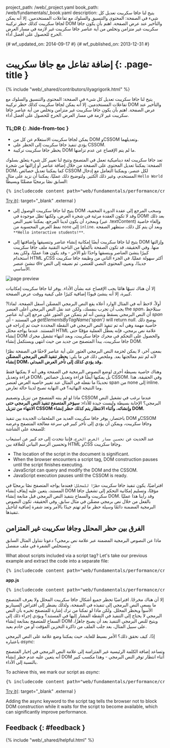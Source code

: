project_path: /web/_project.yaml book_path: /web/fundamentals/_book.yaml description: يتيح لنا جافا سكريبت تعديل كل شيء في الصفحة: المحتوى والتنسيق والسلوك مع تفاعلات المستخدمين. إلا أنه يمكن لجافا سكريبت كذلك حظر تركيبة DOM والتأخير عند عرض الصفحة. اهتم بأن يكون جافا سكريبت غير متزامن وتخلص من أية عناصر جافا سكريبت غير لازمة في مسار العرض الحرج للحصول على أفضل أداء.

{# wf_updated_on: 2014-09-17 #} {# wf_published_on: 2013-12-31 #}

# إضافة تفاعل مع جافا سكريبت {: .page-title }

{% include "web/_shared/contributors/ilyagrigorik.html" %}

يتيح لنا جافا سكريبت تعديل كل شيء في الصفحة: المحتوى والتنسيق والسلوك مع تفاعلات المستخدمين. إلا أنه يمكن لجافا سكريبت كذلك حظر تركيبة DOM والتأخير عند عرض الصفحة. اهتم بأن يكون جافا سكريبت غير متزامن وتخلص من أية عناصر جافا سكريبت غير لازمة في مسار العرض الحرج للحصول على أفضل أداء.

### TL;DR {: .hide-from-toc }

* يمكن لجافا سكريبت الاستعلام عن كل من DOM وCSSOM وتعديلهما.
* يؤدي تنفيذ جافا سكريبت إلى الحظر على CSSOM.
* يحظر جافا سكريبت تركيبة DOM ما لم يتم الإفصاح عن عدم تزامنها.

تعد جافا سكريبت لغة ديناميكية تعمل في المتصفح وتتيح لنا تغيير كل شيء يتعلق بسلوك الصفحة: يمكننا تعديل المحتوى على الصفحة من خلال إضافة عناصر أو إزالتها من شجرة DOM، كما يمكننا تعديل خصائص CSSOM لكل عنصر، ويمكننا التعامل مع إدخال المستخدم، وغير ذلك الكثير. ولتوضيح ذلك عمليًا، يمكننا أن نزيد على مثال `Hello World` السابق نصًا برمجيًا مضمَّنًا وبسيطًا:

<pre class="prettyprint">
{% includecode content_path="web/fundamentals/performance/critical-rendering-path/_code/script.html" region_tag="full" adjust_indentation="auto" %}
</pre>

[Try it](https://googlesamples.github.io/web-fundamentals/fundamentals/performance/critical-rendering-path/script.html){: target="_blank" .external }

* يتيح لنا جافا سكريبت الوصول إلى DOM وسحب المرجع إلى عقدة الدورة المخفية، وقد لا تكون العقدة مرئية في شجرة العرض، ولكنها تظل موجودة في DOM! بعد ذلك وبمجرد أن يكون لدينا المرجع، يمكننا تغيير النص (عبر .textContent) وإلغاء خاصية نمط العرض المحسوبة من `none` إلى `inline`. وبعد أن يتم كل ذلك، ستظهر الصفحة `**Hello interactive students!**`.

* يتيح لنا جافا سكريبت أيضًا إمكانية إنشاء عناصر وتنسيقها وإضافتها إلى DOM وإزالتها منها. وفي الحقيقة، قد تكون الصفحة بأكملها من الناحية التقنية ملف جافا سكريبت كبيرًا ينشئ العناصر وينسقها واحدًا تلو الآخر - وقد يكون هذا عمليًا، ولكن يعد استخدام HTML وCSS أكثر سهولة عمليًا. في الجزء الثاني من وظيفة جافا سكريبت ننشئ عنصر div جديدًا، ونعين المحتوى النصي للعنصر، ثم نضيفه إلى النص الأساسي.

<img src="images/device-js-small.png"  alt="page preview" />

إلا أن هناك تنبيهًا هامًا يجب الإفصاح عنه بشأن الأداء. يوفر لنا جافا سكريبت إمكانيات كبيرة، إلا أنه ينشئ قيودًا إضافية كثيرًا على كيفية ووقت عرض الصفحة.

أولاً، لاحظ أنه في المثال الوارد أعلاه يقع النص البرمجي المضمَّن أسفل الصفحة. لماذا? يجب أن تجرب بنفسك، ولكن عند نقل النص البرمجي أعلى العنصر the *span*، ستلاحظ أن النص البرمجي يسقط ويتبين أنه لم يتمكن من العثور على مرجع إلى أية عناصر *span* في المستند - أي *getElementsByTagName('span')* will return *null*. يوضح ذلك خاصية مهمة وهي أنه تم تنفيذ النص البرمجي في النقطة المحددة حيث تم إدراجه في المستند. عندما يواجه محلل HTML علامة نص برمجي، فإنه يعطِّل العملية مؤقتًا حتى إنشاء DOM والحصول على التحكم في محرك جافا سكريبت، وبعد انتهاء تشغيل محرك جافا سكريبت، يبدأ المتصفح من جديد من حيث انتهى ويستكمل إنشاء DOM.

بمعنى آخر، لا يمكن لحزمة النص البرمجي العثور على أية عناصر لاحقًا في الصفحة نظرًا لأنه لم تتم معالجتها بعد. وملخص ذلك في ما يلي: **يحظر تنفيذ النص البرمجي المضمَّن إنشاء DOM، وقد يؤدي كذلك إلى تأخر العرض المبدئي.**

وهناك خاصية بسيطة أخرى لوضع النصوص البرمجية في الصفحة وهي أنه لا يمكنها فقط قراءة وتعديل DOM، بل يمكنها أيضًا قراءة وتعديل خصائص CSSOM. وفي الحقيقة، هذا تحديدًا ما نفعله في المثال عند تغيير خاصية العرض لعنصر span من none إلى inline. وما النتيجة النهائية؟ في النهاية تصبح لدينا حالة تعارض.

ماذا لو لم ينته المتصفح من تنزيل وتصميم CSSOM عندما نرغب في تشغيل النص البرمجي؟ الإجابة بسيطة وليست جيدة للأداء: **سيؤخر المتصفح تنفيذ النص البرمجي حتى الانتهاء من تنزيل CSSOM وإنشائه، وأثناء الانتظار يتم كذلك حظر إنشاء DOM.**

باختصار، يوفر جافا سكريبت العديد من الملحقات الجديدة بين تنفيذ DOM وCSSOM وجافا سكريبت، ويمكن أن يؤدي إلى تأخر كبير في سرعة معالجة المتصفح وعرضه للصفحة على الشاشة:

عند الحديث عن `تحسين مسار العرض الحرج`، فإننا نتحدث إلى حد كبير عن استيعاب وتحسين الرسم البياني للعلاقة بين HTML وCSS وجافا سكريبت.

* The location of the script in the document is significant.
* When the browser encounters a script tag, DOM construction pauses until the script finishes executing.
* JavaScript can query and modify the DOM and the CSSOM.
* JavaScript execution pauses until the CSSOM is ready.

افتراضيًا، يكون تنفيذ جافا سكريبت `حظرًا للمحلل`: فعندما يواجه المتصفح نصًا برمجيًا في المستند، يتعين عليه إيقاف إنشاء DOM مؤقتًا، وتسليم إمكانية التحكم إلى تشغيل جافا سكريبت والسماح بتنفيذ النص البرمجي قبل متابعة إنشاء DOM. وقد رأينا هذا عمليًا بالفعل من خلال نص برمجي مضمَّن في مثال سابق. وفي الحقيقة، تكون النصوص البرمجية المضمنة دائمًا وسيلة حظر ما لم تهتم جيدًا بالأمر وتعد شفرة إضافية لتأجيل تنفيذها.

## الفرق بين حظر المحلل وجافا سكريبت غير المتزامن

ماذا عن النصوص البرمجية المضمنة عبر علامة نص برمجي؟ دعونا نتناول المثال السابق ونستخلص الشفرة في ملف منفصل:

What about scripts included via a script tag? Let's take our previous example and extract the code into a separate file:

<pre class="prettyprint">
{% includecode content_path="web/fundamentals/performance/critical-rendering-path/_code/split_script.html" region_tag="full" adjust_indentation="auto" %}
</pre>

**app.js**

<pre class="prettyprint">
{% includecode content_path="web/fundamentals/performance/critical-rendering-path/_code/app.js" region_tag="full" adjust_indentation="auto" %}
</pre>

إلا أن هناك مخرجًا. افتراضيًا تحظر جميع أشكال جافا سكريبت المحلل ولا يعرف المتصفح ما يسعى النص البرمجي إلى تنفيذه في الصفحة، ولذلك يضطر إلى افتراض السيناريو الأسوأ ويحظر المحلل. ولكن ماذا لو تمكنا من ترك إشارة للمتصفح تخبره بأن النص البرمجي لا يحتاج إلى التنفيذ في النقطة المشار إليها في المستند؟ ويؤدي إجراء ذلك إلى السماح للمتصفح بمتابعة إنشاء DOM ويتيح للنص البرمجي التنفيذ بعد أن يصبح جاهزًا، على سبيل المثال، بعد جلب الملف من ذاكرة التخزين المؤقت أو من خادم بعيد.

إذًا، كيف نحقق ذلك؟ الأمر بسيط للغاية، حيث يمكننا وضع علامة على النص البرمجي باعتباره *async*:

وتساعد إضافة الكلمة الرئيسية غير المتزامنة إلى علامة النص البرمجي في إخبار المتصفح أنه يتعين عليه عدم حظر إنشاء DOM أثناء انتظار توفر النص البرمجي - وهذا مكسب كبير بالنسبة إلى الأداء.

To achieve this, we mark our script as *async*:

<pre class="prettyprint">
{% includecode content_path="web/fundamentals/performance/critical-rendering-path/_code/split_script_async.html" region_tag="full" adjust_indentation="auto" %}
</pre>

[Try it](https://googlesamples.github.io/web-fundamentals/fundamentals/performance/critical-rendering-path/split_script_async.html){: target="_blank" .external }

Adding the async keyword to the script tag tells the browser not to block DOM construction while it waits for the script to become available, which can significantly improve performance.

## Feedback {: #feedback }

{% include "web/_shared/helpful.html" %}